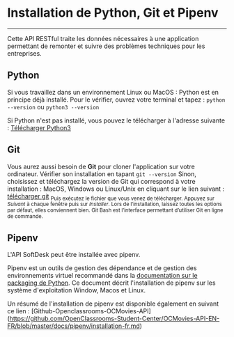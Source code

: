 # Installation de Python, Git et Pipenv

***
Cette API RESTful traite les données nécessaires à une application permettant de remonter et suivre des problèmes techniques pour les entreprises.

## Python

Si vous travaillez dans un environnement Linux ou MacOS : Python est en principe déjà installé. Pour le vérifier, ouvrez votre terminal et tapez : `python --version` ou `python3 --version`

Si Python n'est pas installé, vous pouvez le télécharger à l'adresse suivante :
[Télécharger Python3](https://www.python.org/downloads)

## Git

Vous aurez aussi besoin de **Git** pour cloner l'application sur votre ordinateur. Vérifier son installation en tapant   `git --version`
Sinon, choisissez et téléchargez la version de Git qui correspond à votre installation : MacOS, Windows ou Linux/Unix en cliquant sur le lien suivant : [télécharger git](https://git-scm.com/downloads)
 <sub>Puis exécutez le fichier que vous venez de télécharger. Appuyez sur _Suivant_ à chaque fenêtre puis sur _Installer_. Lors de l’installation, laissez toutes les options par défaut, elles conviennent bien.
Git Bash est l’interface permettant d’utiliser Git en ligne de commande.

## Pipenv

L'API SoftDesk peut être installée avec pipenv.

Pipenv est un outils de gestion des dépendance et de gestion des environnements virtuel recommandé dans la [documentation sur le packaging de Python](https://packaging.python.org/tutorials/managing-dependencies/). Ce document décrit l'installation de pipenv sur les système d'exploitation Window, Macos et Linux.

Un résumé de l'installation de pipenv est disponible également en suivant ce lien : [Github-Openclassrooms-OCMovies-API] (https://github.com/OpenClassrooms-Student-Center/OCMovies-API-EN-FR/blob/master/docs/pipenv/installation-fr.md)
